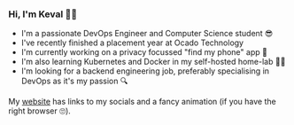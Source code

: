 ### Hi, I'm Keval 👋😊

- I'm a passionate DevOps Engineer and Computer Science student 😎
- I've recently finished a placement year at Ocado Technology
- I'm currently working on a privacy focussed "find my phone" app 📱
- I'm also learning Kubernetes and Docker in my self-hosted home-lab 👨‍💻
- I'm looking for a backend engineering job, preferably specialising in DevOps as it's my passion 🔍

My [website](https://thechubbypanda.net) has links to my socials and a fancy animation (if you have the right browser 🙄).
